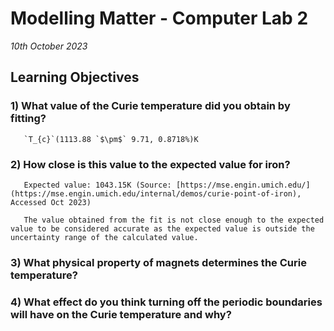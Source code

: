 # **Modelling Matter - Computer Lab 2**
*10th October 2023*

## Learning Objectives

### 1) What value of the Curie temperature did you obtain by fitting?
       `T_{c}`(1113.88 `$\pm$` 9.71, 0.8718%)K
       
### 2) How close is this value to the expected value for iron?
       Expected value: 1043.15K (Source: [https://mse.engin.umich.edu/](https://mse.engin.umich.edu/internal/demos/curie-point-of-iron), Accessed Oct 2023)

       The value obtained from the fit is not close enough to the expected value to be considered accurate as the expected value is outside the uncertainty range of the calculated value.

### 3) What physical property of magnets determines the Curie temperature?
       

### 4) What effect do you think turning off the periodic boundaries will have on the Curie temperature and why?
